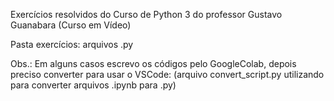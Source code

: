 Exercícios resolvidos do Curso de Python 3 do professor Gustavo Guanabara (Curso em Vídeo)

Pasta exercícios: arquivos .py

Obs.: Em alguns casos escrevo os códigos pelo GoogleColab, depois preciso converter para usar o VSCode: (arquivo convert_script.py utilizando para converter arquivos .ipynb para .py)
